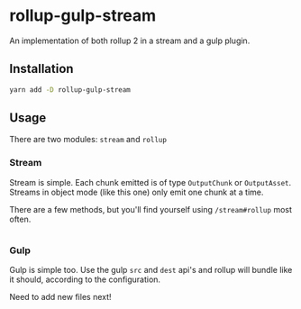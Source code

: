 # rollup-gulp-stream

An implementation of both rollup 2 in a stream and a gulp plugin.

## Installation

```sh
yarn add -D rollup-gulp-stream
```

## Usage

There are two modules: `stream` and `rollup`

### Stream

Stream is simple. Each chunk emitted is of type `OutputChunk` or `OutputAsset`.
Streams in object mode (like this one) only emit one chunk at a time.

There are a few methods, but you'll find yourself using `/stream#rollup` most often.

```ts

```

### Gulp

Gulp is simple too. Use the gulp `src` and `dest` api's and rollup will bundle like it should, according to the configuration.

Need to add new files next!
